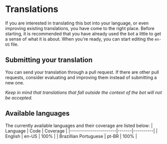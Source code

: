# Translations
If you are interested in translating this bot into your language, or even improving existing translations, you have come to the right place.
Before starting, it is recommended that you have already used the bot a little to get a sense of what it is about. When you're ready, you can start editing the `en-US` file.
## Submitting your translation
You can send your translation through a pull request. If there are other pull requests, consider evaluating and improving them instead of submitting a new one.

*Keep in mind that translations that fall outside the context of the bot will not be accepted.*
## Available languages
The currently available languages and their coverage are listed below:
| Language              | Code  | Coverage |
|-----------------------|-------|----------|
| English               | en-US | 100%     |
| Brazillian Portuguese | pt-BR | 100%     |